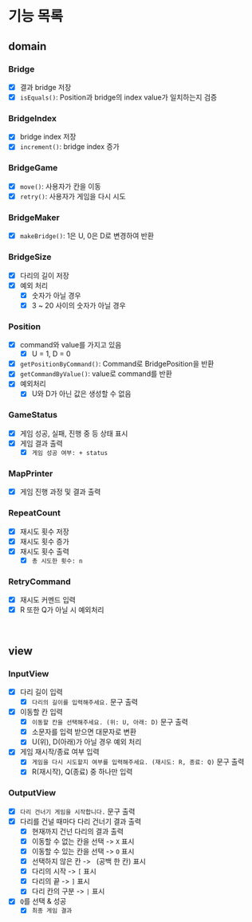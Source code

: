 # 기능 목록

## domain
### Bridge
- [X] 결과 bridge 저장
- [X] `isEquals()`: Position과 bridge의 index value가 일치하는지 검증

### BridgeIndex
- [X] bridge index 저장
- [X] `increment()`: bridge index 증가

### BridgeGame
- [X] `move()`: 사용자가 칸을 이동
- [X] `retry()`: 사용자가 게임을 다시 시도

### BridgeMaker
- [x] `makeBridge()`: 1은 U, 0은 D로 변경하여 반환

### BridgeSize
- [x] 다리의 길이 저장
- [x] 예외 처리
  - [x] 숫자가 아닐 경우
  - [x] 3 ~ 20 사이의 숫자가 아닐 경우

### Position
- [x] command와 value를 가지고 있음
  - [x] U = 1, D = 0
- [x] `getPositionByCommand()`: Command로 BridgePosition을 반환
- [x] `getCommandByValue()`: value로 command를 반환
- [x] 예외처리
  - [x] U와 D가 아닌 값은 생성할 수 없음

### GameStatus
- [X] 게임 성공, 실패, 진행 중 등 상태 표시
- [X] 게임 결과 출력
  - [X] `게임 성공 여부: + status` 

### MapPrinter
- [X] 게임 진행 과정 및 결과 출력

### RepeatCount
- [X] 재시도 횟수 저장
- [X] 재시도 횟수 증가
- [X] 재시도 횟수 출력
  - [X] `총 시도한 횟수: n`

### RetryCommand
- [X] 재시도 커멘드 입력
- [X] R 또한 Q가 아닐 시 예외처리
<br>

## view
### InputView
- [x] 다리 길이 입력
  - [x] `다리의 길이를 입력해주세요.` 문구 출력
- [x] 이동할 칸 입력
  - [x] `이동할 칸을 선택해주세요. (위: U, 아래: D)` 문구 출력
  - [x] 소문자를 입력 받으면 대문자로 변환
  - [x] U(위), D(아래)가 아닐 경우 예외 처리
- [x] 게임 재시작/종료 여부 입력
  - [x] `게임을 다시 시도할지 여부를 입력해주세요. (재시도: R, 종료: Q)` 문구 출력
  - [x] R(재시작), Q(종료) 중 하나만 입력
  
### OutputView
- [X] `다리 건너기 게임을 시작합니다.` 문구 출력
- [X] 다리를 건널 때마다 다리 건너기 결과 출력
  - [X] 현재까지 건넌 다리의 결과 출력
  - [X] 이동할 수 없는 칸을 선택 -> `X` 표시
  - [X] 이동할 수 있는 칸을 선택 -> `O` 표시
  - [X] 선택하지 않은 칸 -> ` `(공백 한 칸) 표시
  - [X] 다리의 시작 -> `[` 표시
  - [X] 다리의 끝 -> `]` 표시
  - [X] 다리 칸의 구분 -> `|` 표시
- [X] `Q`를 선택 & 성공
  - [X] `최종 게임 결과`